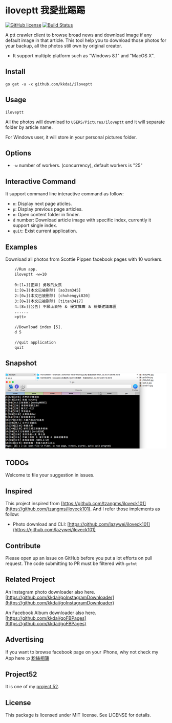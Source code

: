 iloveptt 我愛批踢踢
======================
[![GitHub license](https://img.shields.io/badge/license-MIT-blue.svg)](https://raw.githubusercontent.com/kkdai/iloveptt/master/LICENSE) [![Build Status](https://travis-ci.org/kkdai/iloveptt.svg)](https://travis-ci.org/kkdai/iloveptt)


A ptt crawler client to browse broad news and download image if any default image in that article. This tool help you to download those photos for your backup, all the photos still own by original creator. 

- It support multiple platform such as "Windows 8.1" and "MacOS X".


Install
--------------

    go get -u -x github.com/kkdai/iloveptt

Usage
---------------------

    iloveptt  

All the photos will download to `USERS/Pictures/iloveptt` and it will separate folder by article name.

For Windows user, it will store in your personal pictures folder.



Options
---------------

- `-w` number of workers. (concurrency), default workers is "25"


Interactive Command
---------------

It support command line interactive command as follow:

- `n`: Display next page aticles.
- `p`: Display previous page articles.
- `o`: Open content folder in finder.
- `d` number: Download article image with specific index, currently it support single index.
- `quit`: Exist current application.

Examples
---------------

Download all photos from Scottie Pippen facebook pages with 10 workers.

        //Run app.
        iloveptt -w=10
        
        0:[1★][正妹] 勇敢的女孩
        1:[0★](本文已被刪除) [ao3sm345]
        2:[0★](本文已被刪除) [chuhengyi820]
        3:[0★](本文已被刪除) [titan3417]
        4:[8★][公告] 不願上表特 ＆ 優文推薦 ＆ 檢舉建議專區
        ......
        >ptt>

        //Download index [5].
        d 5
        
        //quit application
        quit
     


Snapshot
---------------

![image](snapshot/1.png)

TODOs
---------------

Welcome to file your suggestion in issues.

Inspired
---------------

This project inspired from [https://github.com/tzangms/iloveck101](https://github.com/tzangms/iloveck101). And I refer those implements as follow:

- Photo download and CLI: [https://github.com/lazywei/iloveck101](https://github.com/lazywei/iloveck101)


Contribute
---------------

Please open up an issue on GitHub before you put a lot efforts on pull request.
The code submitting to PR must be filtered with `gofmt`

Related Project
---------------

An Instagram photo downloader also here. [https://github.com/kkdai/goInstagramDownloader](https://github.com/kkdai/goInstagramDownloader)

An Facebook Album downloader also here. [https://github.com/kkdai/goFBPages](https://github.com/kkdai/goFBPages)


Advertising
---------------

If you want to browse facebook page on your iPhone, why not check my App here :p [粉絲相簿](https://itunes.apple.com/tw/app/fen-si-xiang-bu/id839324997?l=zh&mt=8)

Project52
---------------

It is one of my [project 52](https://github.com/kkdai/project52).


License
---------------

This package is licensed under MIT license. See LICENSE for details.
